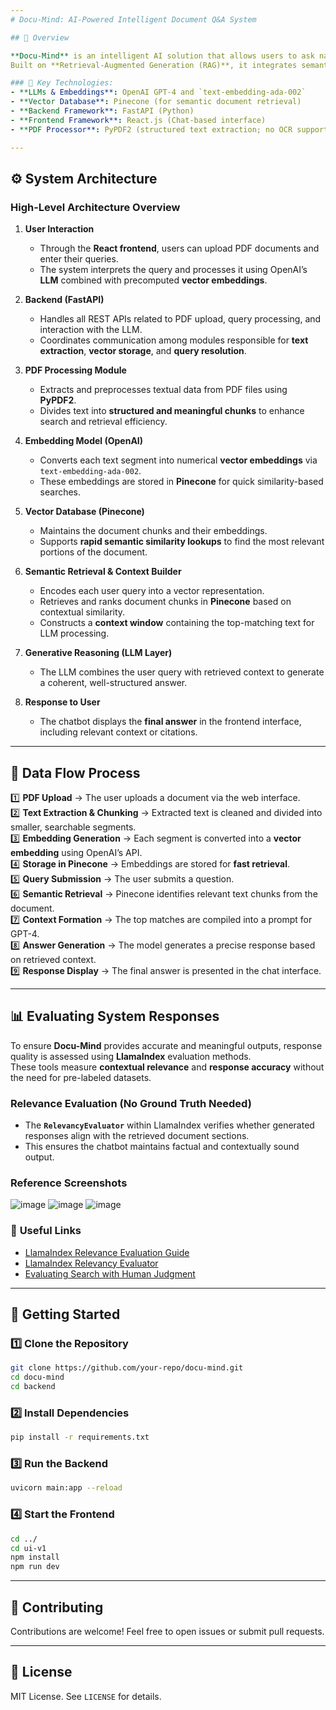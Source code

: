 ```yaml
---
# Docu-Mind: AI-Powered Intelligent Document Q&A System  

## 📌 Overview  

**Docu-Mind** is an intelligent AI solution that allows users to ask natural language questions about lengthy or complex PDF files and receive precise answers drawn directly from the document content.  
Built on **Retrieval-Augmented Generation (RAG)**, it integrates semantic retrieval with generative reasoning to produce **reliable, contextually accurate, and verifiable** results.

### 🔹 Key Technologies:
- **LLMs & Embeddings**: OpenAI GPT-4 and `text-embedding-ada-002`  
- **Vector Database**: Pinecone (for semantic document retrieval)  
- **Backend Framework**: FastAPI (Python)  
- **Frontend Framework**: React.js (Chat-based interface)  
- **PDF Processor**: PyPDF2 (structured text extraction; no OCR support)  

---
```


## ⚙️ System Architecture  

### **High-Level Architecture Overview**

1. **User Interaction**
   - Through the **React frontend**, users can upload PDF documents and enter their queries.  
   - The system interprets the query and processes it using OpenAI’s **LLM** combined with precomputed **vector embeddings**.

2. **Backend (FastAPI)**
   - Handles all REST APIs related to PDF upload, query processing, and interaction with the LLM.  
   - Coordinates communication among modules responsible for **text extraction**, **vector storage**, and **query resolution**.

3. **PDF Processing Module**
   - Extracts and preprocesses textual data from PDF files using **PyPDF2**.  
   - Divides text into **structured and meaningful chunks** to enhance search and retrieval efficiency.

4. **Embedding Model (OpenAI)**
   - Converts each text segment into numerical **vector embeddings** via `text-embedding-ada-002`.  
   - These embeddings are stored in **Pinecone** for quick similarity-based searches.

5. **Vector Database (Pinecone)**
   - Maintains the document chunks and their embeddings.  
   - Supports **rapid semantic similarity lookups** to find the most relevant portions of the document.

6. **Semantic Retrieval & Context Builder**
   - Encodes each user query into a vector representation.  
   - Retrieves and ranks document chunks in **Pinecone** based on contextual similarity.  
   - Constructs a **context window** containing the top-matching text for LLM processing.

7. **Generative Reasoning (LLM Layer)**
   - The LLM combines the user query with retrieved context to generate a coherent, well-structured answer.

8. **Response to User**
   - The chatbot displays the **final answer** in the frontend interface, including relevant context or citations.

---

## 🔄 Data Flow Process  

1️⃣ **PDF Upload** → The user uploads a document via the web interface.  
2️⃣ **Text Extraction & Chunking** → Extracted text is cleaned and divided into smaller, searchable segments.  
3️⃣ **Embedding Generation** → Each segment is converted into a **vector embedding** using OpenAI’s API.  
4️⃣ **Storage in Pinecone** → Embeddings are stored for **fast retrieval**.  
5️⃣ **Query Submission** → The user submits a question.  
6️⃣ **Semantic Retrieval** → Pinecone identifies relevant text chunks from the document.  
7️⃣ **Context Formation** → The top matches are compiled into a prompt for GPT-4.  
8️⃣ **Answer Generation** → The model generates a precise response based on retrieved context.  
9️⃣ **Response Display** → The final answer is presented in the chat interface.

---

## 📊 Evaluating System Responses  

To ensure **Docu-Mind** provides accurate and meaningful outputs, response quality is assessed using **LlamaIndex** evaluation methods.  
These tools measure **contextual relevance** and **response accuracy** without the need for pre-labeled datasets.

### **Relevance Evaluation (No Ground Truth Needed)**

- The **`RelevancyEvaluator`** within LlamaIndex verifies whether generated responses align with the retrieved document sections.  
- This ensures the chatbot maintains factual and contextually sound output.

### Reference Screenshots
![image](https://github.com/user-attachments/assets/721a80f1-4a70-4059-ac03-bb0bb452f45d)
![image](https://github.com/user-attachments/assets/c68e0105-3bf9-48e4-a617-e6cf9acddc86)
![image](https://github.com/user-attachments/assets/e33d6f9f-3d95-46fa-8329-fd68437ddbe8)

### 🔗 **Useful Links**
- [LlamaIndex Relevance Evaluation Guide](https://docs.llamaindex.ai/en/module_guides/evaluating/usage_pattern.html)  
- [LlamaIndex Relevancy Evaluator](https://docs.llamaindex.ai/en/stable/examples/evaluation/relevancy_eval.html)  
- [Evaluating Search with Human Judgment](https://dtunkelang.medium.com/evaluating-search-using-human-judgement-fbb2eeba37d9)

---

## 🚀 Getting Started  

### **1️⃣ Clone the Repository**
```bash
git clone https://github.com/your-repo/docu-mind.git
cd docu-mind
cd backend
```

### **2️⃣ Install Dependencies**

```sh
pip install -r requirements.txt
```

### **3️⃣ Run the Backend**

```sh
uvicorn main:app --reload
```

### **4️⃣ Start the Frontend**

```sh
cd ../
cd ui-v1
npm install
npm run dev
```

---

## 🎯 Contributing

Contributions are welcome! Feel free to open issues or submit pull requests.

---

## 📜 License

MIT License. See `LICENSE` for details.
